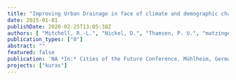 ```yaml
---
title: "Improving Urban Drainage in face of climate and demographic change: interim results of the joint research project KURAS (Concepts for urban rainwater management, drainage and sewage systems)"
date: 2015-01-01
publishDate: 2020-02-25T13:05:38Z
authors: [ "Mitchell, R.-L.", "Nickel, D.", "Thamsen, P. U.", "matzinger" ]
publication_types: ["0"]
abstract: ""
featured: false
publication: 'NA *In:* Cities of the Future Conference. Mühlheim, Germany. 28-30 April 2015'
projects: ["kuras"]
---
```


